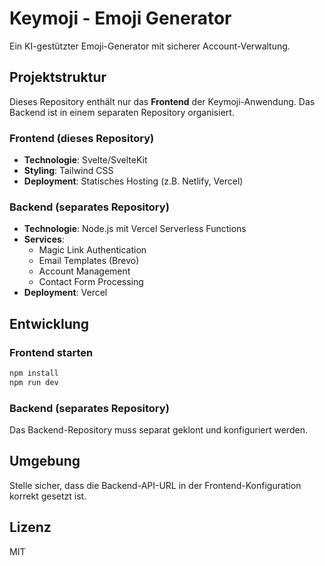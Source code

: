 # Keymoji - Emoji Generator

Ein KI-gestützter Emoji-Generator mit sicherer Account-Verwaltung.

## Projektstruktur

Dieses Repository enthält nur das **Frontend** der Keymoji-Anwendung. Das Backend ist in einem separaten Repository organisiert.

### Frontend (dieses Repository)

-   **Technologie**: Svelte/SvelteKit
-   **Styling**: Tailwind CSS
-   **Deployment**: Statisches Hosting (z.B. Netlify, Vercel)

### Backend (separates Repository)

-   **Technologie**: Node.js mit Vercel Serverless Functions
-   **Services**:
    -   Magic Link Authentication
    -   Email Templates (Brevo)
    -   Account Management
    -   Contact Form Processing
-   **Deployment**: Vercel

## Entwicklung

### Frontend starten

```bash
npm install
npm run dev
```

### Backend (separates Repository)

Das Backend-Repository muss separat geklont und konfiguriert werden.

## Umgebung

Stelle sicher, dass die Backend-API-URL in der Frontend-Konfiguration korrekt gesetzt ist.

## Lizenz

MIT
